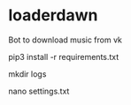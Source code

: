 # loaderdawn
Bot to download music from vk



pip3 install -r requirements.txt

mkdir logs

nano settings.txt
